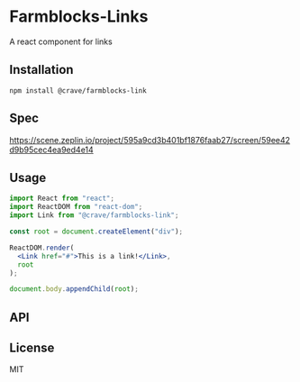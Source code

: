 # Farmblocks-Links

A react component for links
## Installation

```
npm install @crave/farmblocks-link
```

## Spec
https://scene.zeplin.io/project/595a9cd3b401bf1876faab27/screen/59ee42d9b95cec4ea9ed4e14

## Usage

```jsx
import React from "react";
import ReactDOM from "react-dom";
import Link from "@crave/farmblocks-link";

const root = document.createElement("div");

ReactDOM.render(
  <Link href="#">This is a link!</Link>,
  root
);

document.body.appendChild(root);
```

## API



## License

MIT
